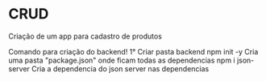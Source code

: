 # CRUD
Criação de um app para cadastro de produtos

Comando para criação do backend!
1° Criar pasta backend
npm init -y
Cria uma pasta "package.json" onde ficam todas as dependencias
npm i json-server
Cria a dependencia do json server nas dependencias
